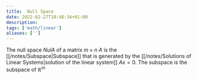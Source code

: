 ```yaml
---
title:  Null Space
date: 2022-02-27T10:48:34+01:00
description: 
tags: ['math/linear']
aliases: ['']
---
```

The null space $Nul A$ of a matrix $m \times n$ $A$ is the [[/notes/Subspace|Subspace]] that is generated by the [[/notes/Solutions of Linear Systems|solution of the linear system]] $Ax = 0$. The subspace is the subspace of $\mathbb{R}^m$